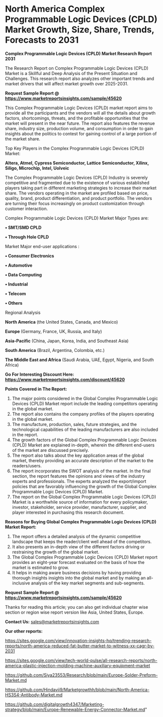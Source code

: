 # North America Complex Programmable Logic Devices (CPLD) Market Growth, Size, Share, Trends, Forecasts to 2031

<strong>Complex Programmable Logic Devices (CPLD) Market Research Report 2031</strong>

The Research Report on Complex Programmable Logic Devices (CPLD) Market is a Skillful and Deep Analysis of the Present Situation and Challenges. This research report also analyzes other important trends and market drivers that will affect market growth over 2025-2031.

<strong>Request Sample Report @ <a href=https://www.marketreportsinsights.com/sample/45620>https://www.marketreportsinsights.com/sample/45620</a></strong>

This Complex Programmable Logic Devices (CPLD) market report aims to provide all the participants and the vendors will all the details about growth factors, shortcomings, threats, and the profitable opportunities that the market will present in the near future. The report also features the revenue share, industry size, production volume, and consumption in order to gain insights about the politics to contest for gaining control of a large portion of the market share.

Top Key Players in the Complex Programmable Logic Devices (CPLD) Market:

<strong>Altera, Atmel, Cypress Semiconductor, Lattice Semiconductor, Xilinx, Siligo, Microchip, Intel, Uolveic</strong>

The Complex Programmable Logic Devices (CPLD) Industry is severely competitive and fragmented due to the existence of various established players taking part in different marketing strategies to increase their market share. The vendors operating in the market are profiled based on price, quality, brand, product differentiation, and product portfolio. The vendors are turning their focus increasingly on product customization through customer interaction.

Complex Programmable Logic Devices (CPLD) Market Major Types are:

<strong>•  SMT/SMD CPLD

•  Through Hole CPLD</strong>

Market Major end-user applications :

<strong>•  Consumer Electronics

•  Automotive

•  Data Computing

•  Industrial

•  Telecom

•  Others</strong>

Regional Analysis

</u><strong><b>North America</b></strong> (the United States, Canada, and Mexico)

<strong><b>Europe </b></strong>(Germany, France, UK, Russia, and Italy)

<strong><b>Asia-Pacific</b></strong> (China, Japan, Korea, India, and Southeast Asia)

<strong><b>South America</b></strong> (Brazil, Argentina, Colombia, etc.)

<strong><b>The Middle East and Africa</b></strong> (Saudi Arabia, UAE, Egypt, Nigeria, and South Africa)

<strong>Go For Interesting Discount Here: <a href=https://www.marketreportsinsights.com/discount/45620>https://www.marketreportsinsights.com/discount/45620</a></strong>

<strong>Points Covered in The Report:</strong>
<ol>
  <li>The major points considered in the Global Complex Programmable Logic Devices (CPLD) Market report include the leading competitors operating in the global market.</li>
  <li>The report also contains the company profiles of the players operating in the global market.</li>
  <li>The manufacture, production, sales, future strategies, and the technological capabilities of the leading manufacturers are also included in the report.</li>
  <li>The growth factors of the Global Complex Programmable Logic Devices (CPLD) Market are explained in-depth, wherein the different end-users of the market are discussed precisely.</li>
  <li>The report also talks about the key application areas of the global market, thereby providing an accurate description of the market to the readers/users.</li>
  <li>The report incorporates the SWOT analysis of the market. In the final section, the report features the opinions and views of the industry experts and professionals. The experts analyzed the export/import policies that are favorably influencing the growth of the Global Complex Programmable Logic Devices (CPLD) Market.</li>
  <li>The report on the Global Complex Programmable Logic Devices (CPLD) Market is a worthwhile source of information for every policymaker, investor, stakeholder, service provider, manufacturer, supplier, and player interested in purchasing this research document.</li>
</ol>
<strong>Reasons for Buying Global Complex Programmable Logic Devices (CPLD) Market Report:</strong>

<ol>
  <li>The report offers a detailed analysis of the dynamic competitive landscape that keeps the reader/client well ahead of the competitors.</li>
  <li>It also presents an in-depth view of the different factors driving or restraining the growth of the global market.</li>
  <li>The Global Complex Programmable Logic Devices (CPLD) Market report provides an eight-year forecast evaluated on the basis of how the market is estimated to grow.</li>
  <li>It helps in making aware business decisions by having providing thorough insights insights into the global market and by making an all-inclusive analysis of the key market segments and sub-segments.</li>
</ol>
<strong>Request Sample Report @ <a href=https://www.marketreportsinsights.com/sample/45620>https://www.marketreportsinsights.com/sample/45620</a></strong>


Thanks for reading this article; you can also get individual chapter wise section or region wise report version like Asia, United States, Europe.

<strong>Contact Us:</strong>
sales@marketreportsinsights.com

<strong>Our other reports:</strong>

<a href=https://sites.google.com/view/innovation-insights-hq/trending-research-reports/north-america-reduced-fat-butter-market-to-witness-xx-cagr-by-2031>https://sites.google.com/view/innovation-insights-hq/trending-research-reports/north-america-reduced-fat-butter-market-to-witness-xx-cagr-by-2031</a>

<a href=https://sites.google.com/view/tech-world-pulse/all-research-reports/north-america-plastic-injection-molding-machine-auxiliary-equipment-market>https://sites.google.com/view/tech-world-pulse/all-research-reports/north-america-plastic-injection-molding-machine-auxiliary-equipment-market</a>

<a href=https://github.com/Siya23553/Research/blob/main/Europe-Solder-Preform-Market.md>https://github.com/Siya23553/Research/blob/main/Europe-Solder-Preform-Market.md</a>

<a href=https://github.com/Hindavii9/Marketgrowthh/blob/main/North-America-HS3S4-Antibody-Market.md>https://github.com/Hindavii9/Marketgrowthh/blob/main/North-America-HS3S4-Antibody-Market.md</a>

<a href=https://github.com/digitalgrowth4347/Marketing-strategy/blob/main/Europe-Renewable-Energy-Connector-Market.md>https://github.com/digitalgrowth4347/Marketing-strategy/blob/main/Europe-Renewable-Energy-Connector-Market.md</a>"
